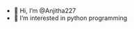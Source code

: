 - 👋 Hi, I’m @Anjitha227
- 👀 I’m interested in python programming


<!---
Anjitha227/Anjitha227 is a ✨ special ✨ repository because its `README.md` (this file) appears on your GitHub profile.
You can click the Preview link to take a look at your changes.
--->
